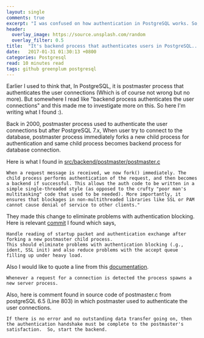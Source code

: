 ```yaml
---
layout: single
comments: true
excerpt: "I was confused on how authentication in PostgreSQL works. So, I did some research."
header:
  overlay_image: https://source.unsplash.com/random
  overlay_filter: 0.5
title:  "It's backend process that authenticates users in PostgreSQL... Not Postmaster Process..."
date:   2017-01-31 01:30:13 +0800
categories: Postgresql
read: 10 minutes read
tags: github greenplum postgresql
---
```


Earlier I used to think that, In PostgreSQL, it is postmaster process that authenticates the user connections (Which is of course not wrong but no more). But somewhere I read like "backend process authenticates the user connections" and this made me to investigate more on this. So here I'm writing what I found :).

Back in 2000, postmaster process used to authenticate the user connections but after PostgreSQL 7.x, When user try to connect to the database, postmaster process immediately forks a new child process for authentication and same child process becomes backend process for database connection.

Here is what I found in [src/backend/postmaster/postmaster.c](https://doxygen.postgresql.org/postmaster_8c_source.html)

    When a request message is received, we now fork() immediately. The child process performs authentication of the request, and then becomes a backend if successful. This allows the auth code to be written in a simple single-threaded style (as opposed to the crufty "poor man's multitasking" code that used to be needed). More importantly, it ensures that blockages in non-multithreaded libraries like SSL or PAM cannot cause denial of service to other clients."


They made this change to eliminate problems with authentication blocking. Here is relevant [commit](https://git.postgresql.org/gitweb/?p=postgresql.git;a=commit;h=9b4bfbdc2cd74342d9febb74c93acad1d4de84ca) I found which says,

    Handle reading of startup packet and authentication exchange after forking a new postmaster child process.
    This should eliminate problems with authentication blocking (.g., ident, SSL init) and also reduce problems with the accept queue filling up under heavy load.

Also I would like to quote a line from this [documentation](https://www.postgresql.org/docs/8.2/static/connect-estab.html).

    Whenever a request for a connection is detected the process spawns a new server process.

Also, here is comment found in source code of postmaster.c from postgreSQL 6.5 (Line 803) in which postmaster used to authenticate the user connections.


    If there is no error and no outstanding data transfer going on, then the authentication handshake must be complete to the postmaster's satisfaction.  So, start the backend.
